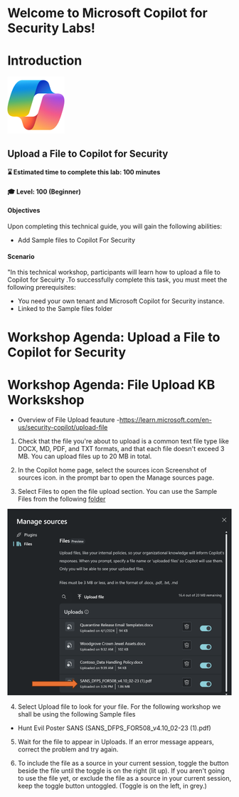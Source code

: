 # Welcome to Microsoft Copilot for Security Labs!
# Introduction
![Security CoPilot Logo](https://github.com/Azure/Copilot-For-Security/blob/main/Images/ic_fluent_copilot_64_64%402x.png)
## Upload a File to Copilot for Security 
#### ⌛ Estimated time to complete this lab: 100 minutes
#### 🎓 Level: 100 (Beginner)

#### Objectives

Upon completing this technical guide, you will gain the following abilities:<br>

* Add Sample files to Copilot For Security <br>


#### Scenario
"In this technical workshop, participants will learn how to upload a file to Copilot for Secuirty .To successfully complete this task, you must meet the following prerequisites:<br>

* You need your own tenant and Microsoft Copilot for Security instance.<br>
* Linked to the Sample files folder<br>


# Workshop Agenda: Upload a File to Copilot for Security 

# Workshop Agenda: File Upload KB Workskshop

- Overview of File Upload feauture 
-https://learn.microsoft.com/en-us/security-copilot/upload-file

1. Check that the file you're about to upload is a common text file type like DOCX, MD, PDF, and TXT formats, and that each file doesn't exceed 3 MB. You can upload files up to 20 MB in total.

2. In the Copilot home page, select the sources icon Screenshot of sources icon. in the prompt bar to open the Manage sources page.

3. Select Files to open the file upload section. You can use the Sample Files from the following [folder](https://github.com/Azure/Copilot-For-Security/tree/main/Technical%20Workshops/Knowledge%20base%20Workshop/Sample%20Files)
 

![Hunt Evil Poster 2](https://github.com/Azure/Copilot-For-Security/blob/main/Images/KB%20Images/huntevilfileupload3.png)

4. Select Upload file to look for your file.
For the following workshop we shall be using the following Sample files 
- Hunt Evil Poster SANS (SANS_DFPS_FOR508_v4.10_02-23 (1).pdf)

5. Wait for the file to appear in Uploads. If an error message appears, correct the problem and try again.

6. To include the file as a source in your current session, toggle the button beside the file until the toggle is on the right (lit up). If you aren't going to use the file yet, or exclude the file as a source in your current session, keep the toggle button untoggled. (Toggle is on the left, in grey.)
